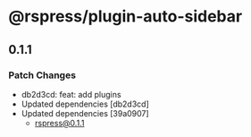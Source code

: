 # @rspress/plugin-auto-sidebar

## 0.1.1

### Patch Changes

- db2d3cd: feat: add plugins
- Updated dependencies [db2d3cd]
- Updated dependencies [39a0907]
  - rspress@0.1.1
